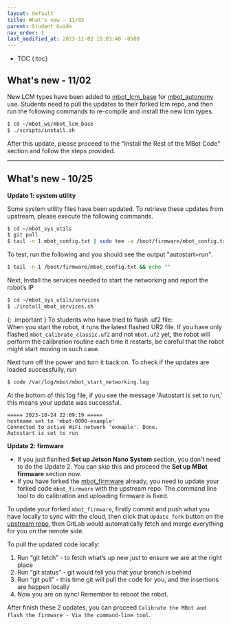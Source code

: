 ```yaml
---
layout: default
title: What's new - 11/02
parent: Student Guide
nav_order: 1
last_modified_at: 2023-11-02 10:03:48 -0500
---
```


- TOC
{:toc}

## What's new - 11/02
New LCM types have been added to [mbot_lcm_base](https://gitlab.eecs.umich.edu/rob550-f23/mbot_lcm_base) for [mbot_autonomy](https://gitlab.eecs.umich.edu/rob550-f23/mbot_autonomy) use. Students need to pull the updates to their forked lcm repo, and then run the following commands to re-compile and install the new lcm types.
```bash
$ cd ~/mbot_ws/mbot_lcm_base
$ ./scripts/install.sh
```

After this update, please proceed to the "Install the Rest of the MBot Code" section and follow the steps provided.

---

## What's new - 10/25
**Update 1: system utility**

Some system utility files have been updated. To retrieve these updates from upstream, please execute the following commands.

```bash
$ cd ~/mbot_sys_utils
$ git pull
$ tail -n 1 mbot_config.txt | sudo tee -a /boot/firmware/mbot_config.txt > /dev/null 
```
To test, run the following and you should see the output "autostart=run".
```bash
$ tail -n 1 /boot/firmware/mbot_config.txt && echo ""
```
Next, Install the services needed to start the networking and report the robot’s IP
```bash
$ cd ~/mbot_sys_utils/services
$ ./install_mbot_services.sh
```

{: .important }
To students who have tried to flash .uf2 file: <br> When you start the robot, it runs the latest flashed UR2 file. If you have only flashed `mbot_calibrate_classic.uf2` and not `mbot.uf2` yet, the robot will perform the calibration routine each time it restarts, be careful that the robot might start moving in such case.

Next turn off the power and turn it back on.
To check if the updates are loaded successfully, run
```bash
$ code /var/log/mbot/mbot_start_networking.log
```
At the bottom of this log file, if you see the message 'Autostart is set to run,' this means your update was successful.
```
===== 2023-10-24 22:09:19 =====
hostname set to 'mbot-0000-example'
Connected to active WiFi network 'exmaple'. Done.
Autostart is set to run 
```

**Update 2: firmware**

- If you just fisnihed **Set up Jetson Nano System** section, you don't need to do the Update 2. You can skip this and proceed the **Set up MBot firmware** section now.
- If you have forked the [mbot_firmware](https://gitlab.eecs.umich.edu/rob550-f23/mbot_firmware) already, you need to update your forked code `mbot_firmware` with the upstream repo. The command line tool to do calibration and uploading firmware is fixed.

To update your forked `mbot_firmware`, firstly commit and push what you have locally to sync with the cloud, then click that `Update fork` button on the [upstream repo](https://gitlab.eecs.umich.edu/rob550-f23/mbot_firmware), then GitLab would automatically fetch and merge everything for you on the remote side. 

To pull the updated code locally:
1. Run “git fetch”  - to fetch what’s up new just to ensure we are at the right place
2. Run “git status” - git would tell you that your branch is behind
3. Run “git pull” - this time git will pull the code for you, and the insertions are happen locally
4. Now you are on sync! Remember to reboot the robot.

After finish these 2 updates, you can proceed `Calibrate the MBot and flash the firmware - Via the command-line tool`.
